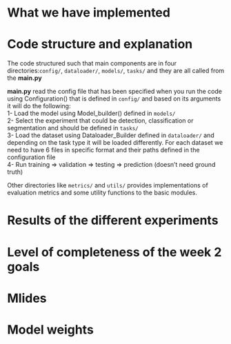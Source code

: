 # What we have implemented     

# Code structure and explanation

The code structured such that main components are in four directories:`config/`, `dataloader/`, `models/`, `tasks/` and they are all called from the **main.py**

**main.py** read the config file that has been specified when you run the code using Configuration() that is defined in   `config/` and based on its arguments it will do the following:     
1- Load the model using Model_builder() defined in `models/ `    
2- Select the experiment that could be detection, classification or segmentation and should be defined in `tasks/`     
3- Load the dataset using Dataloader_Builder defined in `dataloader/` and depending on the task type it will be loaded differently. For each dataset we need to have 6 files in specific format and their paths defined in the  configuration file      
4- Run training ⇒  validation ⇒ testing ⇒ prediction (doesn’t need ground truth)          
     
Other directories like `metrics/` and `utils/` provides implementations of evaluation metrics and some utility functions to the basic modules.

# Results of the different experiments      

# Level of completeness of the week 2 goals       

# Mlides       

# Model weights       


